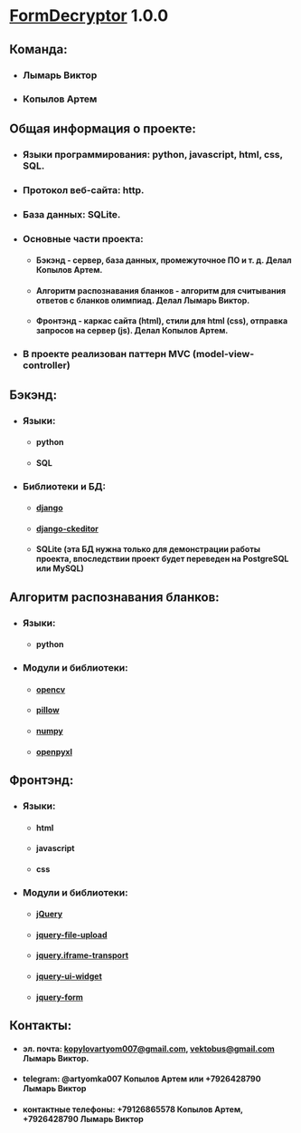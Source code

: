# [FormDecryptor](https://github.com/Artemka007/FormDecryptor) 1.0.0

## Команда:
* ### Лымарь Виктор
* ### Копылов Артем

## Общая информация о проекте:
* ### Языки программирования: python, javascript, html, css, SQL.
* ### Протокол веб-сайта: http.
* ### База данных: SQLite.
* ### Основные части проекта:
    * #### Бэкэнд - сервер, база данных, промежуточное ПО и т. д. Делал Копылов Артем.
    * #### Алгоритм распознавания бланков - алгоритм для считывания ответов с бланков олимпиад. Делал Лымарь Виктор.
    * #### Фронтэнд - каркас сайта (html), стили для html (css), отправка запросов на сервер (js). Делал Копылов Артем.
* ### В проекте реализован паттерн MVC (model-view-controller)

## Бэкэнд:
* ### Языки:
  * #### python
  * #### SQL
* ### Библиотеки и БД:
   * #### [django](https://github.com/django/django)
   * #### [django-ckeditor](https://github.com/django-ckeditor/django-ckeditor)
   * #### SQLite  (эта БД нужна только для демонстрации работы проекта, впоследствии проект будет переведен на PostgreSQL или MySQL)
    
## Алгоритм распознавания бланков:
* ### Языки:
  * #### python
* ### Модули и библиотеки:
   * #### [opencv](https://github.com/opencv/opencv)
   * #### [pillow](https://github.com/python-pillow/Pillow)
   * #### [numpy](https://github.com/numpy/numpy)
   * #### [openpyxl](https://github.com/gleeda/openpyxl)
    
## Фронтэнд:
* ### Языки:
  * #### html
  * #### javascript
  * #### css
* ### Модули и библиотеки:
   * #### [jQuery](https://github.com/jquery/jquery)
   * #### [jquery-file-upload](https://github.com/blueimp/jQuery-File-Upload)
   * #### [jquery.iframe-transport](https://github.com/cmlenz/jquery-iframe-transport)
   * #### [jquery-ui-widget](https://github.com/jquery/jquery-ui)
   * #### [jquery-form](https://github.com/jquery-form/form)

## Контакты:
* #### эл. почта: kopylovartyom007@gmail.com, vektobus@gmail.com Лымарь Виктор.
* #### telegram: @artyomka007 Копылов Артем или +7926428790 Лымарь Виктор
* #### контактные телефоны: +79126865578 Копылов Артем, +7926428790 Лымарь Виктор